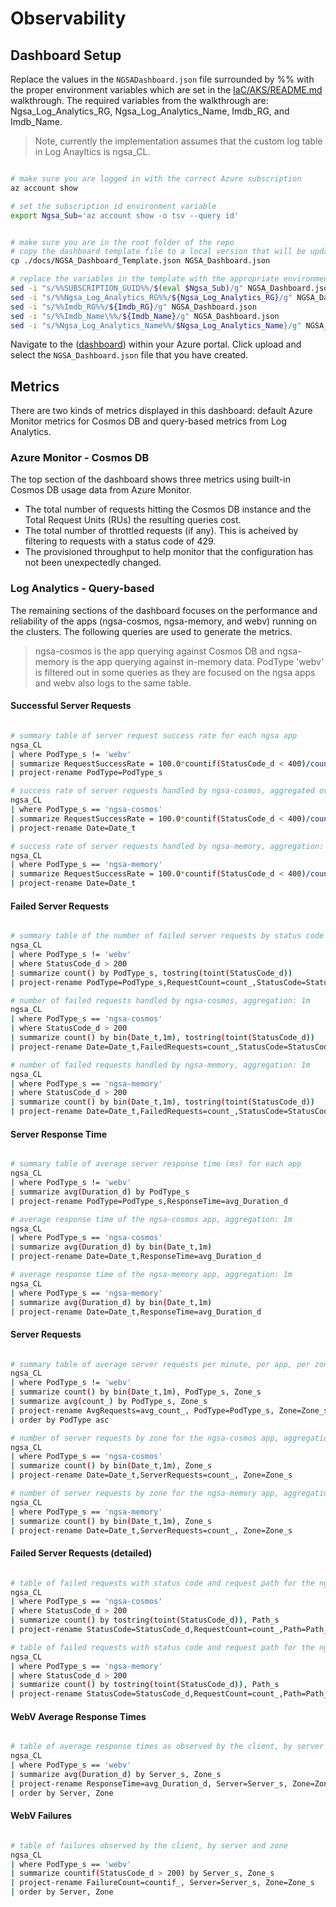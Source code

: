 # Observability

## Dashboard Setup

Replace the values in the `NGSADashboard.json` file surrounded by %% with the proper environment variables which are set in the [IaC/AKS/README.md](../IaC/AKS/README.md) walkthrough. The required variables from the walkthrough are: Ngsa_Log_Analytics_RG, Ngsa_Log_Analytics_Name, Imdb_RG, and Imdb_Name.

> Note, currently the implementation assumes that the custom log table in Log Anayltics is ngsa_CL.

```bash

# make sure you are logged in with the correct Azure subscription
az account show

# set the subscription id environment variable
export Ngsa_Sub='az account show -o tsv --query id'


# make sure you are in the root folder of the repo
# copy the dashboard template file to a local version that will be updated with deployment-specific values
cp ./docs/NGSA_Dashboard_Template.json NGSA_Dashboard.json

# replace the variables in the template with the appropriate environment variables
sed -i "s/%%SUBSCRIPTION_GUID%%/$(eval $Ngsa_Sub)/g" NGSA_Dashboard.json
sed -i "s/%%Ngsa_Log_Analytics_RG%%/${Ngsa_Log_Analytics_RG}/g" NGSA_Dashboard.json
sed -i "s/%%Imdb_RG%%/${Imdb_RG}/g" NGSA_Dashboard.json
sed -i "s/%%Imdb_Name\%%/${Imdb_Name}/g" NGSA_Dashboard.json
sed -i "s/%Ngsa_Log_Analytics_Name%%/$Ngsa_Log_Analytics_Name}/g" NGSA_Dashboard.json

```

Navigate to the ([dashboard](https://portal.azure.com/#dashboard)) within your Azure portal. Click upload and select the `NGSA_Dashboard.json` file that you have created.

## Metrics

There are two kinds of metrics displayed in this dashboard: default Azure Monitor metrics for Cosmos DB and query-based metrics from Log Analytics.

### Azure Monitor - Cosmos DB

The top section of the dashboard shows three metrics using built-in Cosmos DB usage data from Azure Monitor.

* The total number of requests hitting the Cosmos DB instance and the Total Request Units (RUs) the resulting queries cost.
* The total number of throttled requests (if any). This is acheived by filtering to requests with a status code of 429.
* The provisioned throughput to help monitor that the configuration has not been unexpectedly changed.

### Log Analytics - Query-based

The remaining sections of the dashboard focuses on the performance and reliability of the apps (ngsa-cosmos, ngsa-memory, and webv) running on the clusters. The following queries are used to generate the metrics.

> ngsa-cosmos is the app querying against Cosmos DB and ngsa-memory is the app querying against in-memory data.
> PodType 'webv' is filtered out in some queries as they are focused on the ngsa apps and webv also logs to the same table.

#### Successful Server Requests

```bash

# summary table of server request success rate for each ngsa app
ngsa_CL
| where PodType_s != 'webv'
| summarize RequestSuccessRate = 100.0*countif(StatusCode_d < 400)/count() by PodType_s
| project-rename PodType=PodType_s

# success rate of server requests handled by ngsa-cosmos, aggregated over every 10m
ngsa_CL
| where PodType_s == 'ngsa-cosmos'
| summarize RequestSuccessRate = 100.0*countif(StatusCode_d < 400)/count() by bin(Date_t,10m)
| project-rename Date=Date_t

# success rate of server requests handled by ngsa-memory, aggregation: 10m
ngsa_CL
| where PodType_s == 'ngsa-memory'
| summarize RequestSuccessRate = 100.0*countif(StatusCode_d < 400)/count() by bin(Date_t,10m)
| project-rename Date=Date_t

```

#### Failed Server Requests

```bash

# summary table of the number of failed server requests by status code for each app
ngsa_CL
| where PodType_s != 'webv'
| where StatusCode_d > 200
| summarize count() by PodType_s, tostring(toint(StatusCode_d))
| project-rename PodType=PodType_s,RequestCount=count_,StatusCode=StatusCode_d

# number of failed requests handled by ngsa-cosmos, aggregation: 1m
ngsa_CL
| where PodType_s == 'ngsa-cosmos'
| where StatusCode_d > 200
| summarize count() by bin(Date_t,1m), tostring(toint(StatusCode_d))
| project-rename Date=Date_t,FailedRequests=count_,StatusCode=StatusCode_d

# number of failed requests handled by ngsa-memory, aggregation: 1m
ngsa_CL
| where PodType_s == 'ngsa-memory'
| where StatusCode_d > 200
| summarize count() by bin(Date_t,1m), tostring(toint(StatusCode_d))
| project-rename Date=Date_t,FailedRequests=count_,StatusCode=StatusCode_d

```

#### Server Response Time

```bash

# summary table of average server response time (ms) for each app
ngsa_CL
| where PodType_s != 'webv'
| summarize avg(Duration_d) by PodType_s
| project-rename PodType=PodType_s,ResponseTime=avg_Duration_d

# average response time of the ngsa-cosmos app, aggregation: 1m
ngsa_CL
| where PodType_s == 'ngsa-cosmos'
| summarize avg(Duration_d) by bin(Date_t,1m)
| project-rename Date=Date_t,ResponseTime=avg_Duration_d

# average response time of the ngsa-memory app, aggregation: 1m
ngsa_CL
| where PodType_s == 'ngsa-memory'
| summarize avg(Duration_d) by bin(Date_t,1m)
| project-rename Date=Date_t,ResponseTime=avg_Duration_d

```

#### Server Requests

```bash

# summary table of average server requests per minute, per app, per zone
ngsa_CL
| where PodType_s != 'webv'
| summarize count() by bin(Date_t,1m), PodType_s, Zone_s
| summarize avg(count_) by PodType_s, Zone_s 
| project-rename AvgRequests=avg_count_, PodType=PodType_s, Zone=Zone_s
| order by PodType asc

# number of server requests by zone for the ngsa-cosmos app, aggregation: 1m
ngsa_CL
| where PodType_s == 'ngsa-cosmos'
| summarize count() by bin(Date_t,1m), Zone_s
| project-rename Date=Date_t,ServerRequests=count_, Zone=Zone_s

# number of server requests by zone for the ngsa-memory app, aggregation: 1m
ngsa_CL
| where PodType_s == 'ngsa-memory'
| summarize count() by bin(Date_t,1m), Zone_s
| project-rename Date=Date_t,ServerRequests=count_, Zone=Zone_s


```

#### Failed Server Requests (detailed)

```bash

# table of failed requests with status code and request path for the ngsa-cosmos app
ngsa_CL
| where PodType_s == 'ngsa-cosmos'
| where StatusCode_d > 200
| summarize count() by tostring(toint(StatusCode_d)), Path_s
| project-rename StatusCode=StatusCode_d,RequestCount=count_,Path=Path_s

# table of failed requests with status code and request path for the ngsa-memory app
ngsa_CL
| where PodType_s == 'ngsa-memory'
| where StatusCode_d > 200
| summarize count() by tostring(toint(StatusCode_d)), Path_s
| project-rename StatusCode=StatusCode_d,RequestCount=count_,Path=Path_s

```

#### WebV Average Response Times

```bash

# table of average response times as observed by the client, by server and zone
ngsa_CL
| where PodType_s == 'webv'
| summarize avg(Duration_d) by Server_s, Zone_s
| project-rename ResponseTime=avg_Duration_d, Server=Server_s, Zone=Zone_s
| order by Server, Zone

```

#### WebV Failures

```bash

# table of failures observed by the client, by server and zone
ngsa_CL
| where PodType_s == 'webv'
| summarize countif(StatusCode_d > 200) by Server_s, Zone_s
| project-rename FailureCount=countif_, Server=Server_s, Zone=Zone_s
| order by Server, Zone

```
